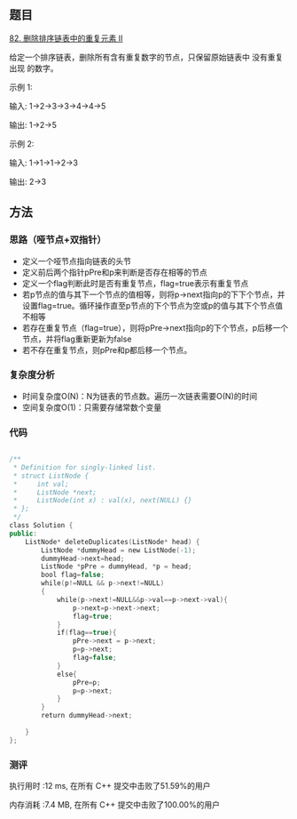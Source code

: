 ## 题目
[82. 删除排序链表中的重复元素 II](https://leetcode-cn.com/problems/remove-duplicates-from-sorted-list-ii/)

给定一个排序链表，删除所有含有重复数字的节点，只保留原始链表中 没有重复出现 的数字。

示例 1:

输入: 1->2->3->3->4->4->5

输出: 1->2->5

示例 2:

输入: 1->1->1->2->3

输出: 2->3

## 方法
### 思路（哑节点+双指针）
- 定义一个哑节点指向链表的头节
- 定义前后两个指针pPre和p来判断是否存在相等的节点
- 定义一个flag判断此时是否有重复节点，flag=true表示有重复节点
- 若p节点的值与其下一个节点的值相等，则将p->next指向p的下下个节点，并设置flag=true。循环操作直至p节点的下个节点为空或p的值与其下个节点值不相等
- 若存在重复节点（flag=true），则将pPre->next指向p的下个节点，p后移一个节点，并将flag重新更新为false
- 若不存在重复节点，则pPre和p都后移一个节点。


### 复杂度分析
- 时间复杂度O(N)：N为链表的节点数。遍历一次链表需要O(N)的时间
- 空间复杂度O(1)：只需要存储常数个变量

### 代码
```cpp

/**
 * Definition for singly-linked list.
 * struct ListNode {
 *     int val;
 *     ListNode *next;
 *     ListNode(int x) : val(x), next(NULL) {}
 * };
 */
class Solution {
public:
    ListNode* deleteDuplicates(ListNode* head) {
        ListNode *dummyHead = new ListNode(-1);
        dummyHead->next=head;
        ListNode *pPre = dummyHead, *p = head;
        bool flag=false;
        while(p!=NULL && p->next!=NULL)
        {
            while(p->next!=NULL&&p->val==p->next->val){
                p->next=p->next->next;
                flag=true;
            }
            if(flag==true){
                pPre->next = p->next;
                p=p->next;
                flag=false;
            }
            else{
                pPre=p;
                p=p->next;
            }
        }
        return dummyHead->next;
        
    }
};


```

### 测评

执行用时 :12 ms, 在所有 C++ 提交中击败了51.59%的用户

内存消耗 :7.4 MB, 在所有 C++ 提交中击败了100.00%的用户
